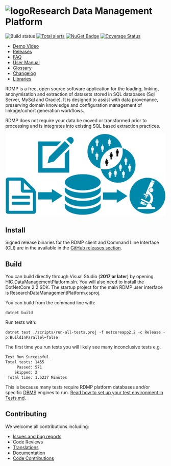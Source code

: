 # ![logo](./Application/ResearchDataManagementPlatform/Icon/mainsmall.png)Research Data Management Platform

![Build status](https://github.com/HicServices/RDMP/workflows/Build/badge.svg) [![Total alerts](https://img.shields.io/lgtm/alerts/g/HicServices/RDMP.svg?logo=lgtm&logoWidth=18)](https://lgtm.com/projects/g/HicServices/RDMP/alerts/) [![NuGet Badge](https://buildstats.info/nuget/HIC.RDMP.Plugin)](https://buildstats.info/nuget/HIC.RDMP.Plugin) [![Coverage Status](https://coveralls.io/repos/github/HicServices/RDMP/badge.svg?branch=develop)](https://coveralls.io/github/HicServices/RDMP?branch=develop)

- [Demo Video](https://www.youtube.com/watch?v=Fgi9-Sdup-Y)
- [Releases](https://github.com/HicServices/RDMP/releases)
- [FAQ](Documentation/CodeTutorials/FAQ.md)
- [User Manual](https://github.com/HicServices/RDMP/raw/master/Documentation/UserManual.docx)
- [Glossary](./Documentation/CodeTutorials/Glossary.md)
- [Changelog](./CHANGELOG.md)
- [Libraries](./Documentation/CodeTutorials/Packages.md)

RDMP is a free, open source software application for the loading, linking, anonymisation and extraction of datasets stored in SQL databases (Sql Server, MySql and Oracle).  It is designed to assist with data provenance, preserving domain knowledge and configuration management of linkage/cohort generation workflows.

RDMP does not require your data be moved or transformed prior to processing and is integrates into existing SQL based extraction practices.

![image](./Application/ResearchDataManagementPlatform/Icon/RdmpFlow.svg?sanitize=true)

## Install

Signed release binaries for the RDMP client and Command Line Interface (CLI) are in the available in the [GitHub releases section](https://github.com/HicServices/RDMP/releases).

## Build

You can build directly through Visual Studio (**2017 or later**) by opening HIC.DataManagementPlatform.sln.  You will also need to install the DotNetCore 2.2 SDK.  The startup project for the main RDMP user interface is ResearchDataManagementPlatform.csproj.

You can build from the command line with:

```
dotnet build
```

Run tests with:

```
dotnet test ./scripts/run-all-tests.proj -f netcoreapp2.2 -c Release -p:BuildInParallel=false
```

The first time you run tests you will likely see many inconclusive tests e.g.

```
Test Run Successful.
Total tests: 1455
     Passed: 571
    Skipped: 2
 Total time: 1.5237 Minutes
```

This is because many tests require RDMP platform databases and/or specific [DBMS] engines to run.  [Read how to set up your test environment in Tests.md](Documentation/CodeTutorials/Tests.md).

## Contributing

We welcome all contributions including:

- [Issues and bug reports](https://github.com/HicServices/RDMP/issues)
- Code Reviews
- [Translations](./Documentation/CodeTutorials/Localization.md)
- Documentation
- [Code Contributions](./Documentation/CodeTutorials/Coding.md)

[DBMS]: ./Documentation/CodeTutorials/Glossary.md#DBMS
